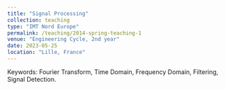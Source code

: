 ```yaml
---
title: "Signal Processing"
collection: teaching
type: "IMT Nord Europe"
permalink: /teaching/2014-spring-teaching-1
venue: "Engineering Cycle, 2nd year"
date: 2023-05-25
location: "Lille, France"
---
```


Keywords: Fourier Transform, Time Domain, Frequency Domain, Filtering, Signal Detection.
